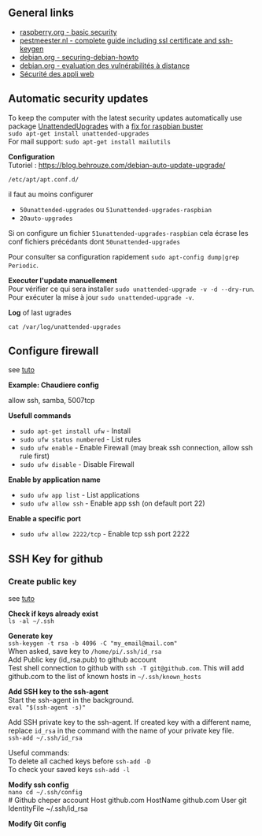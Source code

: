 ## General links
- [raspberry.org - basic security](https://www.raspberrypi.org/documentation/configuration/security.md)
- [pestmeester.nl - complete guide including ssl certificate and ssh-keygen](http://pestmeester.nl/)
- [debian.org - securing-debian-howto](https://www.debian.org/doc/manuals/securing-debian-howto/ch-sec-services.fr.html)
- [debian.org - evaluation des vulnérabilités à distance](https://www.debian.org/doc/manuals/securing-debian-howto/ch-sec-tools.fr.html#s-vuln-asses)
- [Sécurité des appli web](https://blog.behrouze.com/securite/)


## Automatic security updates

To keep the computer with the latest security updates automatically
use package [UnattendedUpgrades](https://wiki.debian.org/UnattendedUpgrades)
with a [fix for raspbian buster](https://raspberrypi.stackexchange.com/a/102350)  
`sudo apt-get install unattended-upgrades`  
For mail support: `sudo apt-get install mailutils`

**Configuration**  
Tutoriel : https://blog.behrouze.com/debian-auto-update-upgrade/

`/etc/apt/apt.conf.d/`

il faut au moins configurer 

* `50unattended-upgrades` ou `51unattended-upgrades-raspbian`  
* `20auto-upgrades`

Si on configure un fichier `51unattended-upgrades-raspbian` cela écrase les conf fichiers précédants dont `50unattended-upgrades`

Pour consulter sa configuration rapidement `sudo apt-config dump|grep Periodic`.  

**Executer l'update manuellement**  
Pour vérifier ce qui sera installer `sudo unattended-upgrade -v -d --dry-run`.  
Pour exécuter la mise à jour `sudo unattended-upgrade -v`.

**Log** of last ugrades

`cat /var/log/unattended-upgrades`


## Configure firewall
see [tuto](https://www.tecmint.com/setup-ufw-firewall-on-ubuntu-and-debian/)

**Example: Chaudiere config**

allow ssh, samba, 5007tcp

**Usefull commands**

* `sudo apt-get install ufw` - Install
* `sudo ufw status numbered` - List rules 
* `sudo ufw enable` - Enable Firewall (may break ssh connection, allow ssh rule first)
* `sudo ufw disable` - Disable Firewall

**Enable by application name**

* `sudo ufw app list` - List applications
* `sudo ufw allow ssh` - Enable app ssh (on default port 22)

**Enable a specific port**

* `sudo ufw allow 2222/tcp` - Enable tcp ssh port 2222 

## SSH Key for github
### Create public key
see [tuto](https://help.github.com/en/github/authenticating-to-github/connecting-to-github-with-ssh)

**Check if keys already exist**  
`ls -al ~/.ssh`

**Generate key**  
`ssh-keygen -t rsa -b 4096 -C "my_email@mail.com"`  
When asked, save key to `/home/pi/.ssh/id_rsa`  
Add Public key (id_rsa.pub) to github account  
Test shell connection to github with `ssh -T git@github.com`. This will add github.com to the list of known hosts in `~/.ssh/known_hosts`  

**Add SSH key to the ssh-agent**  
Start the ssh-agent in the background.  
`eval "$(ssh-agent -s)"`

Add SSH private key to the ssh-agent. If created key with a different name, replace `id_rsa` in the command with the name of your private key file.  
`ssh-add ~/.ssh/id_rsa`

Useful commands:  
To delete all cached keys before `ssh-add -D`  
To check your saved keys `ssh-add -l`  

**Modify ssh config**  
`nano cd ~/.ssh/config`  
	# Github cheper account
	Host github.com
    HostName github.com
    User git
    IdentityFile ~/.ssh/id_rsa

**Modify Git config**  


